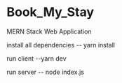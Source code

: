 # Book_My_Stay
MERN Stack Web Application 

install all dependencies 
  -- yarn install
  
run client
  --yarn dev
  
run server
  -- node index.js
